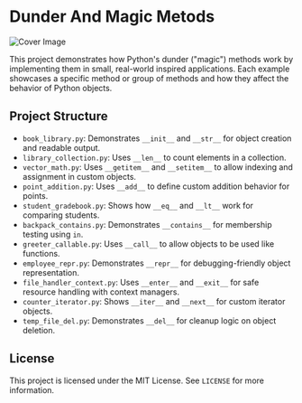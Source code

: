 # Dunder And Magic Metods

![Cover Image](../assets/images/projects/Dunder-and-Magic-metods.jpg)

This project demonstrates how Python's dunder ("magic") methods work by implementing them in small, real-world inspired applications. Each example showcases a specific method or group of methods and how they affect the behavior of Python objects.

## Project Structure

- `book_library.py`: Demonstrates `__init__` and `__str__` for object creation and readable output.
- `library_collection.py`: Uses `__len__` to count elements in a collection.
- `vector_math.py`: Uses `__getitem__` and `__setitem__` to allow indexing and assignment in custom objects.
- `point_addition.py`: Uses `__add__` to define custom addition behavior for points.
- `student_gradebook.py`: Shows how `__eq__` and `__lt__` work for comparing students.
- `backpack_contains.py`: Demonstrates `__contains__` for membership testing using `in`.
- `greeter_callable.py`: Uses `__call__` to allow objects to be used like functions.
- `employee_repr.py`: Demonstrates `__repr__` for debugging-friendly object representation.
- `file_handler_context.py`: Uses `__enter__` and `__exit__` for safe resource handling with context managers.
- `counter_iterator.py`: Shows `__iter__` and `__next__` for custom iterator objects.
- `temp_file_del.py`: Demonstrates `__del__` for cleanup logic on object deletion.

## License
This project is licensed under the MIT License. See `LICENSE` for more information.
